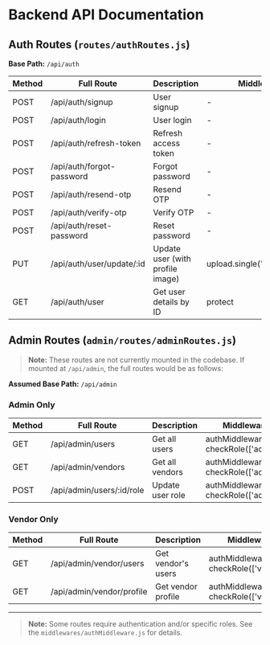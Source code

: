 # Backend API Documentation

## Auth Routes (`routes/authRoutes.js`)

**Base Path:** `/api/auth`

| Method | Full Route                        | Description                       | Middleware                |
|--------|------------------------------------|-----------------------------------|---------------------------|
| POST   | /api/auth/signup                   | User signup                       | -                         |
| POST   | /api/auth/login                    | User login                        | -                         |
| POST   | /api/auth/refresh-token            | Refresh access token              | -                         |
| POST   | /api/auth/forgot-password          | Forgot password                   | -                         |
| POST   | /api/auth/resend-otp               | Resend OTP                        | -                         |
| POST   | /api/auth/verify-otp               | Verify OTP                        | -                         |
| POST   | /api/auth/reset-password           | Reset password                    | -                         |
| PUT    | /api/auth/user/update/:id          | Update user (with profile image)  | upload.single('profileImage') |
| GET    | /api/auth/user                     | Get user details by ID            | protect                   |

## Admin Routes (`admin/routes/adminRoutes.js`)

> **Note:** These routes are not currently mounted in the codebase. If mounted at `/api/admin`, the full routes would be as follows:

**Assumed Base Path:** `/api/admin`

### Admin Only
| Method | Full Route                        | Description                       | Middleware                |
|--------|------------------------------------|-----------------------------------|---------------------------|
| GET    | /api/admin/users                   | Get all users                     | authMiddleware, checkRole(['admin']) |
| GET    | /api/admin/vendors                 | Get all vendors                   | authMiddleware, checkRole(['admin']) |
| POST   | /api/admin/users/:id/role          | Update user role                  | authMiddleware, checkRole(['admin']) |

### Vendor Only
| Method | Full Route                        | Description                       | Middleware                |
|--------|------------------------------------|-----------------------------------|---------------------------|
| GET    | /api/admin/vendor/users            | Get vendor's users                | authMiddleware, checkRole(['vendor']) |
| GET    | /api/admin/vendor/profile          | Get vendor profile                | authMiddleware, checkRole(['vendor']) |

---

> **Note:** Some routes require authentication and/or specific roles. See the `middlewares/authMiddleware.js` for details. 